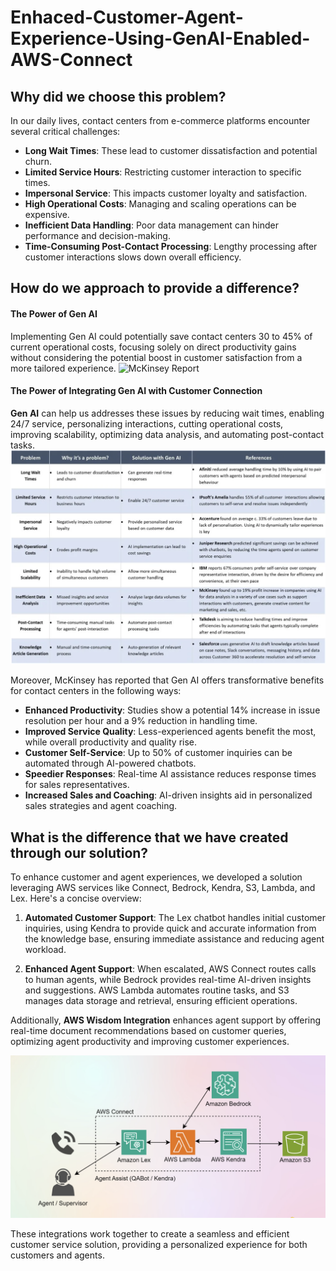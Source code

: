 # Enhaced-Customer-Agent-Experience-Using-GenAI-Enabled-AWS-Connect
## Why did we choose this problem?

In our daily lives, contact centers from e-commerce platforms encounter several critical challenges:
- **Long Wait Times**: These lead to customer dissatisfaction and potential churn.
- **Limited Service Hours**: Restricting customer interaction to specific times.
- **Impersonal Service**: This impacts customer loyalty and satisfaction.
- **High Operational Costs**: Managing and scaling operations can be expensive.
- **Inefficient Data Handling**: Poor data management can hinder performance and decision-making.
- **Time-Consuming Post-Contact Processing**: Lengthy processing after customer interactions slows down overall efficiency.


## How do we approach to provide a difference?
#### The Power of Gen AI
Implementing Gen AI could potentially save contact centers 30 to 45% of current operational costs, focusing solely on direct productivity gains without considering the potential boost in customer satisfaction from a more tailored experience.
<img src="https://www.mckinsey.com/~/media/mckinsey/business%20functions/mckinsey%20digital/our%20insights/the%20economic%20potential%20of%20generative%20ai%20the%20next%20productivity%20frontier/svgz-vivatech-full-report-rgb-exh3-final.svgz?cq=50&cpy=Center" alt="McKinsey Report" width="700"/>

#### The Power of Integrating Gen AI with Customer Connection 
**Gen AI** can help us addresses these issues by reducing wait times, enabling 24/7 service, personalizing interactions, cutting operational costs, improving scalability, optimizing data analysis, and automating post-contact tasks.
<img src="https://github.com/Skylarp05/Enhaced-Customer-Agent-Experience-Using-GenAI-Enabled-AWS-Connect/raw/cdc14a99bfb3b95e694fc77154c67c04aa5e0fef/Problem_Overview.png" alt="Problem Overview" width="800"/>

Moreover, McKinsey has reported that Gen AI offers transformative benefits for contact centers in the following ways:
- **Enhanced Productivity**: Studies show a potential 14% increase in issue resolution per hour and a 9% reduction in handling time.
- **Improved Service Quality**: Less-experienced agents benefit the most, while overall productivity and quality rise.
- **Customer Self-Service**: Up to 50% of customer inquiries can be automated through AI-powered chatbots.
- **Speedier Responses**: Real-time AI assistance reduces response times for sales representatives.
- **Increased Sales and Coaching**: AI-driven insights aid in personalized sales strategies and agent coaching.

## What is the difference that we have created through our solution?
To enhance customer and agent experiences, we developed a solution leveraging AWS services like Connect, Bedrock, Kendra, S3, Lambda, and Lex. Here's a concise overview:

1. **Automated Customer Support**: The Lex chatbot handles initial customer inquiries, using Kendra to provide quick and accurate information from the knowledge base, ensuring immediate assistance and reducing agent workload.

2. **Enhanced Agent Support**: When escalated, AWS Connect routes calls to human agents, while Bedrock provides real-time AI-driven insights and suggestions. AWS Lambda automates routine tasks, and S3 manages data storage and retrieval, ensuring efficient operations.

Additionally, **AWS Wisdom Integration** enhances agent support by offering real-time document recommendations based on customer queries, optimizing agent productivity and improving customer experiences.

<img src="https://github.com/Skylarp05/Enhaced-Customer-Agent-Experience-Using-GenAI-Enabled-AWS-Connect/raw/9ae601e730b7a8b918f176bdb9c37585f9208315/Workflow.png" alt="Workflow" width="650"/>

These integrations work together to create a seamless and efficient customer service solution, providing a personalized experience for both customers and agents.


